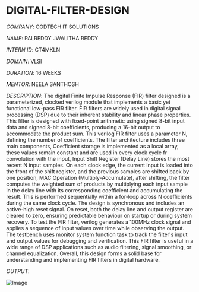 # DIGITAL-FILTER-DESIGN

*COMPANY*: CODTECH IT SOLUTIONS

*NAME*: PALREDDY JWALITHA REDDY

*INTERN ID*: CT4MKLN

*DOMAIN*: VLSI

*DURATION*: 16 WEEKS

*MENTOR*: NEELA SANTHOSH

*DESCRIPTION*: The digital Finite Impulse Response (FIR) filter designed is a parameterized, clocked verilog module that implements a basic yet functional low-pass FIR filter. FIR filters are widely used in digital signal processing (DSP) due to their inherent stability and linear phase properties. This filter is designed with fixed-point arithmetic using signed 8-bit input data and signed 8-bit coefficients, producing a 16-bit output to accommodate the product sum. This verilog FIR filter uses a parameter N, defining the number of coefficients. The filter architecture includes three main components, Coefficient storage is implemented as a local array, these values remain constant and are used in every clock cycle fr convolution with the input, Input Shift Register (Delay Line) stores the most recent N input samples. On each clock edge, the current input is loaded into the front of the shift register, and the previous samples are shifted back by one position, MAC Operation (Multiply-Accumulate), after shifting, the filter computes the weighted sum of products by multiplying each input sample in the delay line with its corresponding coefficient and accumulating the result. This is performed sequentially within a for-loop across N coefficients during the same clock cycle. The design is synchronous and includes an active-high reset signal. On reset, both the delay line and output register are cleared to zero, ensuring predictable behaviour on startup or during system recovery. To test the FIR filter, verilog generates a 100MHz clock signal and applies a sequence of input values over time while observing the output. The testbench uses monitor system function task to track the filter's input and output values for debugging and verification. This FIR filter is useful in a wide range of DSP applications such as audio filtering, signal smoothing, or channel equalization. Overall, this design forms a solid base for understanding and implementing FIR filters in digital hardware.

*OUTPUT*:

![Image](https://github.com/user-attachments/assets/8ff1f504-c1af-4ae6-8dde-9945cc25d15c)
